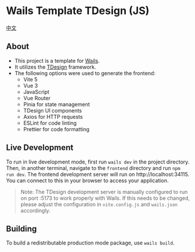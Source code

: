 
# Wails Template TDesign (JS)

[中文](./README.CN.md)

## About

- This project is a template for [Wails](https://wails.io/).
- It utilizes the [TDesign](https://tdesign.tencent.com/) framework.
- The following options were used to generate the frontend:
  - Vite 5
  - Vue 3
  - JavaScript
  - Vue Router
  - Pinia for state management
  - TDesign UI components
  - Axios for HTTP requests
  - ESLint for code linting
  - Prettier for code formatting

## Live Development

To run in live development mode, first run `wails dev` in the project directory. Then, in another terminal, navigate to the `frontend` directory and run `npm run dev`. The frontend development server will run on http://localhost:34115. You can connect to this in your browser to access your application.

> Note: The TDesign development server is manually configured to run on port :5173 to work properly with Wails. If this needs to be changed, please adjust the configuration in `vite.config.js` and `wails.json` accordingly.

## Building

To build a redistributable production mode package, use `wails build`.

